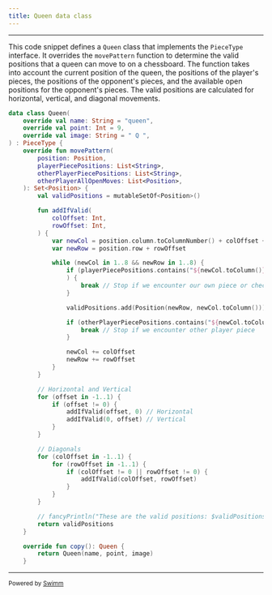 ```yaml
---
title: Queen data class
---
```

<SwmSnippet path="/app/src/main/kotlin/chess/common/model/pieceTypes/Queen.kt" line="7">

---

This code snippet defines a `Queen` class that implements the `PieceType` interface. It overrides the `movePattern` function to determine the valid positions that a queen can move to on a chessboard. The function takes into account the current position of the queen, the positions of the player's pieces, the positions of the opponent's pieces, and the available open positions for the opponent's pieces. The valid positions are calculated for horizontal, vertical, and diagonal movements.

```kotlin
data class Queen(
    override val name: String = "queen",
    override val point: Int = 9,
    override val image: String = " Q ",
) : PieceType {
    override fun movePattern(
        position: Position,
        playerPiecePositions: List<String>,
        otherPlayerPiecePositions: List<String>,
        otherPlayerAllOpenMoves: List<Position>,
    ): Set<Position> {
        val validPositions = mutableSetOf<Position>()

        fun addIfValid(
            colOffset: Int,
            rowOffset: Int,
        ) {
            var newCol = position.column.toColumnNumber() + colOffset + 1
            var newRow = position.row + rowOffset

            while (newCol in 1..8 && newRow in 1..8) {
                if (playerPiecePositions.contains("${newCol.toColumn()}$newRow")
                ) {
                    break // Stop if we encounter our own piece or check
                }

                validPositions.add(Position(newRow, newCol.toColumn()))

                if (otherPlayerPiecePositions.contains("${newCol.toColumn()}$newRow")) {
                    break // Stop if we encounter other player piece
                }

                newCol += colOffset
                newRow += rowOffset
            }
        }

        // Horizontal and Vertical
        for (offset in -1..1) {
            if (offset != 0) {
                addIfValid(offset, 0) // Horizontal
                addIfValid(0, offset) // Vertical
            }
        }

        // Diagonals
        for (colOffset in -1..1) {
            for (rowOffset in -1..1) {
                if (colOffset != 0 || rowOffset != 0) {
                    addIfValid(colOffset, rowOffset)
                }
            }
        }

        // fancyPrintln("These are the valid positions: $validPositions")
        return validPositions
    }

    override fun copy(): Queen {
        return Queen(name, point, image)
    }
```

---

</SwmSnippet>

<SwmMeta version="3.0.0" repo-id="Z2l0aHViJTNBJTNBQ2hlc3MlM0ElM0FvYnNjdXJlLXN0YXI=" repo-name="Chess"><sup>Powered by [Swimm](https://app.swimm.io/)</sup></SwmMeta>
